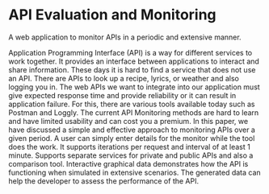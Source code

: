 # API Evaluation and Monitoring

A web application to monitor APIs in a periodic and extensive manner.


Application Programming Interface (API) is a way for different services to work together. It provides an interface between applications to interact and share information. These days it is hard to find a service that does not use an API. There are APIs to look up a recipe, lyrics, or weather and also logging you in. The web APIs we want to integrate into our application must give expected response time and provide reliability or it can result in application failure. For this, there are various tools available today such as Postman and Loggly. The current API Monitoring methods are hard to learn and have limited usability and can cost you a premium. In this paper, we have discussed a simple and effective approach to monitoring APIs over a given period. A user can simply enter details for the monitor while the tool does the work. It supports iterations per request and interval of at least 1 minute. Supports separate services for private and public APIs and also a comparison tool. Interactive graphical data demonstrates how the API is functioning when simulated in extensive scenarios. The generated data can help the developer to assess the performance of the API.
